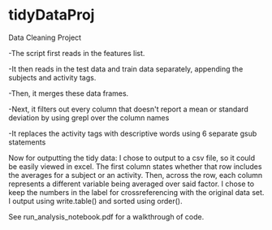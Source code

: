 # tidyDataProj
Data Cleaning Project

-The script first reads in the features list.

-It then reads in the test data and train data separately, appending the subjects and activity tags.

-Then, it merges these data frames.

-Next, it filters out every column that doesn't report a mean or standard deviation by using grepl over the column names

-It replaces the activity tags with descriptive words using 6 separate gsub statements

Now for outputting the tidy data:
I chose to output to a csv file, so it could be easily viewed in excel. The first column states whether that row includes
the averages for a subject or an activity. Then, across the row, each column represents a different variable being averaged
over said factor. I chose to keep the numbers in the label for crossreferencing with the original data set. I output using 
write.table() and sorted using order().

See run_analysis_notebook.pdf for a walkthrough of code.
